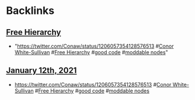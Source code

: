 
# Backlinks
## [Free Hierarchy](<Free Hierarchy.md>)
- "https://twitter.com/Conaw/status/1206057354128576513 #[Conor White-Sullivan](<Conor White-Sullivan.md>) #[Free Hierarchy](<Free Hierarchy.md>) #[good code](<good code.md>) #[moddable nodes](<moddable nodes.md>)"

## [January 12th, 2021](<January 12th, 2021.md>)
- https://twitter.com/Conaw/status/1206057354128576513 #[Conor White-Sullivan](<Conor White-Sullivan.md>) #[Free Hierarchy](<Free Hierarchy.md>) #[good code](<good code.md>) #[moddable nodes](<moddable nodes.md>)

